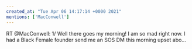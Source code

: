 ```yaml
---
created_at: "Tue Apr 06 14:17:14 +0000 2021"
mentions: ['MacConwell']
---
```


RT @MacConwell: 1/ Well there goes my morning! I am so mad right now. I had a Black Female founder send me an SOS DM this morning upset abo…